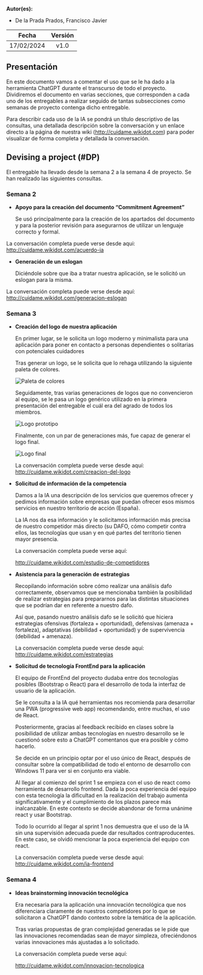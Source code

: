﻿

**Autor(es):**
- De la Prada Prados, Francisco Javier


|**Fecha**|**Versión**|
| :-: | :-: |
|17/02/2024|v1.0|


## Presentación
En este documento vamos a comentar el uso que se le ha dado a la herramienta ChatGPT durante el transcurso de todo el proyecto. Dividiremos el documento en varias secciones, que corresponden a cada uno de los entregables a realizar seguido de tantas subsecciones como semanas de proyecto contenga dicho entregable.

Para describir cada uso de la IA se pondrá un título descriptivo de las consultas, una detallada descripción sobre la conversación y un enlace directo a la página de nuestra wiki (http://cuidame.wikidot.com) para poder visualizar de forma completa y detallada la conversación.

## Devising a project (#DP)
El entregable ha llevado desde la semana 2 a la semana 4 de proyecto. Se han realizado las siguientes consultas.
### Semana 2

- **Apoyo para la creación del documento “Commitment Agreement”**

  Se usó principalmente para la creación de los apartados del documento y para la posterior revisión para asegurarnos de utilizar un lenguaje correcto y formal.

La conversación completa puede verse desde aqui: http://cuidame.wikidot.com/acuerdo-ia

- **Generación de un eslogan**

  Diciéndole sobre que iba a tratar nuestra aplicación, se le solicitó un eslogan para la misma.

La conversación completa puede verse desde aquí: http://cuidame.wikidot.com/generacion-eslogan

### Semana 3

- **Creación del logo de nuestra aplicación**

  En primer lugar, se le solicita un logo moderno y minimalista para una aplicación para poner en contacto a personas dependientes o solitarias con potenciales cuidadores

  Tras generar un logo, se le solicita que lo rehaga utilizando la siguiente paleta de colores.

  ![Paleta de colores](./img/paleta_logo.png)

  Seguidamente, tras varias generaciones de logos  que no convencieron al equipo, se le pasa un logo genérico utilizado en la primera presentación del entregable el cuál era del agrado de todos los miembros.

  ![Logo prototipo](./img/logo_prototipo.png)

  Finalmente, con un par de generaciones más, fue capaz de generar el logo final.

  ![Logo final](./img/logo_final.png)

  La conversación completa puede verse desde aquí: http://cuidame.wikidot.com/creacion-del-logo



- **Solicitud de información de la competencia**

  Damos a la IA una descripción de los servicios que queremos ofrecer y pedimos información sobre empresas que puedan ofrecer esos mismos servicios en nuestro territorio de acción (España).

  La IA nos da esa información y le solicitamos información más precisa de nuestro competidor más directo (su DAFO, cómo competir contra ellos, las tecnologías que usan y en qué partes del territorio tienen mayor presencia.

  La conversación completa puede verse aquí:

  http://cuidame.wikidot.com/estudio-de-competidores

- **Asistencia para la generación de estrategias**

  Recopilando información sobre cómo realizar una análisis dafo correctamente, observamos que se mencionaba también la posibilidad de realizar estrategias para prepararnos para las distintas situaciones que se podrían dar en referente a nuestro dafo.

  Así que, pasando nuestro análisis dafo se le solicitó que hiciera estrategias ofensivas (fortaleza + oportunidad), defensivas (amenaza + fortaleza), adaptativas (debilidad + oportunidad) y de supervivencia (debilidad + amenaza).

  La conversación completa puede verse desde aquí: http://cuidame.wikidot.com/estrategias

- **Solicitud de tecnología FrontEnd para la aplicación**

  El equipo de FrontEnd del proyecto dudaba entre dos tecnologías posibles (Bootstrap o React) para el desarrollo de toda la interfaz de usuario de la aplicación.

  Se le consulta a la IA qué herramientas nos recomienda para desarrollar una PWA (progressive web app) recomendando, entre muchas, el uso de React.

  Posteriormente, gracias al feedback recibido en clases sobre la posibilidad de utilizar ambas tecnologías en nuestro desarrollo se le cuestionó sobre esto a ChatGPT comentanos que era posible y cómo hacerlo.

  Se decide en un principio optar por el uso único de React, después de consultar sobre la compatibilidad de todo el entorno de desarrollo con Windows 11 para ver si en conjunto era viable.

  Al llegar al comienzo del sprint 1 se empieza con el uso de react como herramienta de desarrollo frontend. Dada la poca experiencia del equipo con esta tecnología la dificultad en la realización del trabajo aumenta significativamente y el cumplimiento de los plazos parece más inalcanzable. En este contexto se decide abandonar de forma unánime react y usar Bootstrap.

  Todo lo ocurrido al llegar al sprint 1 nos demuestra que el uso de la IA sin una supervisión adecuada puede dar resultados contraproducentes. En este caso, se olvidó mencionar la poca experiencia del equipo con react.

  La conversación completa puede verse desde aquí: http://cuidame.wikidot.com/ia-frontend

### Semana 4

- **Ideas brainstorming innovación tecnológica**

  Era necesaria para la aplicación una innovación tecnológica que nos diferenciara claramente de nuestros competidores por lo que se solicitaron a ChatGPT dando contexto sobre la temática de la aplicación.

  Tras varias propuestas de gran complejidad generadas se le pide que las innovaciones recomendadas sean de mayor simpleza, ofreciéndonos varias innovaciones más ajustadas a lo solicitado.

  La conversación completa puede verse aquí:

  http://cuidame.wikidot.com/innovacion-tecnologica

